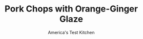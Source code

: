 ---
layout: ../../layouts/MarkdownPostLayout.astro
title: Pork Chops with Orange-Ginger Glaze
author: America's Test Kitchen
pubDate: 2023-03-15
description: "A bright, tangy glaze is a welcome addition to this typically humdrum chop."
image_url: https://res.cloudinary.com/hksqkdlah/image/upload/ar_1:1,c_fill,dpr_2.0,f_auto,fl_lossy.progressive.strip_profile,g_faces:auto,q_auto:low,w_344/5950_sfs-jj07-rpc-4c-pork-chops-012
tags: ["Main Courses","Pork","Weeknight","30-Minute Suppers"]
calories: 1966
protein: 42
carbohydrates: 15
fats: 
fiber: 
ingredients: ["4 , bone-in, center-cut pork chops, about 1 inch thick",", Salt and pepper","2 tablespoons, vegetable oil","1/2 , small onion, chopped fine","1/2 teaspoon, ground ginger","1 cup, juice plus 2 strips zest from 3 to 4 oranges","1/2 cup, low-sodium chicken broth","1/4 cup packed, dark brown sugar","1 tablespoon, hot sauce","1 tablespoon, unsalted butter"]
serves: 4
time: "30 minutes"
instructions: ["Pat chops dry with paper towels and season with salt and pepper. Heat 1 tablespoon oil in large skillet over medium-high heat until just smoking. Add chops and cook until well browned, about 4 minutes per side. Transfer to plate.","Add remaining oil and onion to skillet and cook until lightly browned, about 3 minutes. Stir in ginger and cook until fragrant, about 30 seconds. Stir in juice, zest, broth, sugar, and hot sauce, scraping up any browned bits from bottom of pan. Cook until sauce thickens slightly, about 3 minutes.","Return chops and any accumulated juices to skillet. Simmer, turning once or twice, until sauce glazes chops and meat registers 145 degrees, 3 to 5 minutes. Transfer chops to platter. Off heat, whisk butter into glaze and season with salt and pepper. Spoon glaze over chops. Serve."]
nutrition: ["768 mg Potassium","431 mg Phosphorus","59 mg Calcium","1 mg Iron","54 mg Magnesium","631 mg Sodium","3 mg Zinc","28 g Fat","13 mg Niacin (B3)","12 g Monounsaturated","3 g Polyunsaturated","5 mg Vitamin C","1 µg Vitamin D","144 mg Cholesterol","8 g Saturated","3 µg Folate (food)","14 g Sugars","1 µg Vitamin K","183 g Water","15 g Carbs","3 µg Folate equivalent (total)","42 g Protein","1 mg Vitamin E","1 µg Vitamin B12","1 mg Vitamin B6","29 µg Vitamin A","491 kcal Energy","13 g Sugars, added","1966 calories"]
notes: "You can easily obtain wide strips of orange zest by using a vegetable peeler. Frank’s RedHot Original Cayenne Pepper Sauce gives this recipe a kick, but if you’re using a hotter brand, such as Tabasco, reduce the amount to just 1 teaspoon to keep it from overpowering the rest of the ingredients."
---